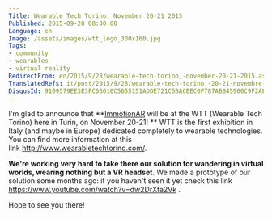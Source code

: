 ```yaml
---
Title: Wearable Tech Torino, November 20-21 2015
Published: 2015-09-28 08:30:00
Language: en
Image: /assets/images/wtt_logo_300x160.jpg
Tags:
- community
- wearables
- virtual reality
RedirectFrom: en/2015/9/28/wearable-tech-torino,-november-20-21-2015.aspx
TranslatedRefs: it/post/2015/9/28/wearable-tech-torino,-20-21-novembre-2015.md
DisqusId: 9109579EE3E3FC66610C5655151ADDE721C5BACEEC0F787ABB45966C9F2AF164
---
```

I'm glad to announce that **<a href="http://www.immotionar.com" target="_blank">ImmotionAR</a> will be at the WTT (Wearable Tech Torino) here in Turin, on November 20-21! ** WTT is the first exhibition in Italy (and maybe in Europe) dedicated completely to wearable technologies. You can find more information at this link <a href="http://www.wearabletechtorino.com/en/" target="_blank">http://www.wearabletechtorino.com/</a>.

**We're working very hard to take there our solution for wandering in virtual worlds, wearing nothing but a VR headset**<span>. We made a prototype of our solution some months ago: if you haven't seen it yet check this link </span> <a href="https://www.youtube.com/watch?v=dw2DrXta2Vk" target="_blank">https://www.youtube.com/watch?v=dw2DrXta2Vk</a> <span>.</span>

<span>Hope to see you there!</span>